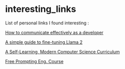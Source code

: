 # interesting_links

List of personal links I found interesting : 

[How to communicate effectively as a developer](https://www.karlsutt.com/articles/communicating-effectively-as-a-developer/)

[A simple guide to fine-tuning Llama 2](https://brev.dev/blog/fine-tuning-llama-2)

[A Self-Learning, Modern Computer Science Curriculum](https://functionalcs.github.io/curriculum/#Performance%20Engineering)

[Free Prompting Eng. Course](https://learnprompting.org/docs/basics/instructions)
